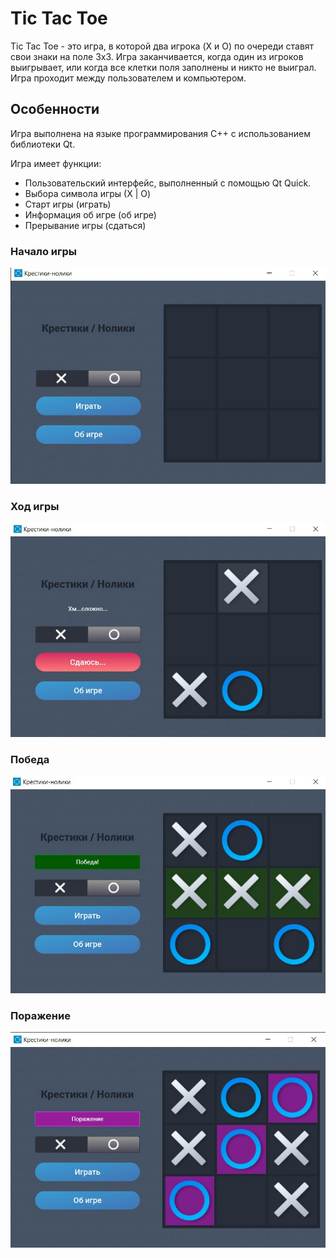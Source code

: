 # Tic Tac Toe

Tic Tac Toe - это игра, в которой два игрока (X и O) по очереди ставят свои знаки на поле 3x3. 
Игра заканчивается, когда один из игроков выигрывает, или когда все клетки поля заполнены и никто не выиграл.
Игра проходит между пользователем и компьютером.

## Особенности

Игра выполнена на языке программирования C++ с использованием библиотеки Qt.

Игра имеет функции:
* Пользовательский интерфейс, выполненный с помощью Qt Quick.
* Выбора символа игры (Х | O)
* Старт игры (играть)
* Информация об игре (об игре)
* Прерывание игры (сдаться)

### Начало игры
![demo/start.jpg](https://github.com/ElenaRusanova/TicTacToe-Qt/blob/main/demo/start.jpg)

### Ход игры
![demo/game_process.jpg](https://github.com/ElenaRusanova/TicTacToe-Qt/blob/main/demo/game_process.jpg)

### Победа
![demo/victory.jpg](https://github.com/ElenaRusanova/TicTacToe-Qt/blob/main/demo/victory.jpg)

### Поражение
![demo/lose.jpg](https://github.com/ElenaRusanova/TicTacToe-Qt/blob/main/demo/lose.jpg)
